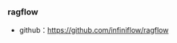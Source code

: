 <!--
 * @Author: findnr
 * @Date: 2025-01-02 16:47:37
 * @LastEditors: findnr
 * @LastEditTime: 2025-01-02 16:49:50
 * @Description: 
-->
### ragflow
- github：https://github.com/infiniflow/ragflow